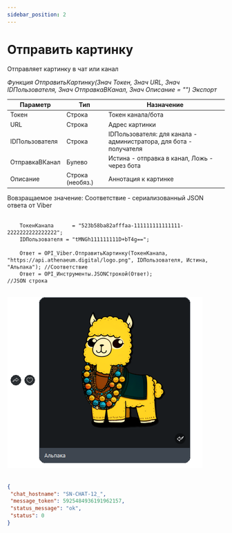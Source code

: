 ```yaml
---
sidebar_position: 2
---
```


# Отправить картинку
Отправляет картинку в чат или канал


*Функция ОтправитьКартинку(Знач Токен, Знач URL, Знач IDПользователя, Знач ОтправкаВКанал, Знач Описание = "") Экспорт*

  | Параметр | Тип | Назначение |
  |-|-|-|
  | Токен | Строка | Токен канала/бота |
  | URL | Строка | Адрес картинки |
  | IDПользователя | Строка | IDПользователя: для канала - администратора, для бота - получателя |
  | ОтправкаВКанал | Булево | Истина - отправка в канал, Ложь - через бота |
  | Описание | Строка (необяз.) | Аннотация к картинке |
  
  Вовзращаемое значение: Соответствие - сериализованный JSON ответа от Viber

```bsl title="Пример кода"
	
	ТокенКанала      = "523b58ba82afffaa-111111111111111-2222222222222222";
	IDПользователя = "tMNGh111111111D+bT4g==";
	
	Ответ = OPI_Viber.ОтправитьКартинку(ТокенКанала, "https://api.athenaeum.digital/logo.png", IDПользователя, Истина, "Альпака"); //Соответствие
	Ответ = OPI_Инструменты.JSONСтрокой(Ответ);                                                                                    //JSON строка
	
```
![Результат](img/2.png)

```json title="Результат"

{
 "chat_hostname": "SN-CHAT-12_",
 "message_token": 5925484936191962157,
 "status_message": "ok",
 "status": 0
}

```
